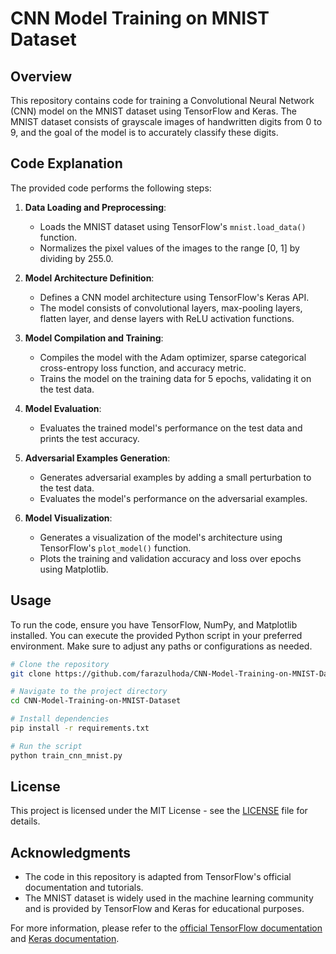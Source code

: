 # CNN Model Training on MNIST Dataset

## Overview

This repository contains code for training a Convolutional Neural Network (CNN) model on the MNIST dataset using TensorFlow and Keras. The MNIST dataset consists of grayscale images of handwritten digits from 0 to 9, and the goal of the model is to accurately classify these digits.

## Code Explanation

The provided code performs the following steps:

1. **Data Loading and Preprocessing**:
   - Loads the MNIST dataset using TensorFlow's `mnist.load_data()` function.
   - Normalizes the pixel values of the images to the range [0, 1] by dividing by 255.0.

2. **Model Architecture Definition**:
   - Defines a CNN model architecture using TensorFlow's Keras API.
   - The model consists of convolutional layers, max-pooling layers, flatten layer, and dense layers with ReLU activation functions.

3. **Model Compilation and Training**:
   - Compiles the model with the Adam optimizer, sparse categorical cross-entropy loss function, and accuracy metric.
   - Trains the model on the training data for 5 epochs, validating it on the test data.

4. **Model Evaluation**:
   - Evaluates the trained model's performance on the test data and prints the test accuracy.

5. **Adversarial Examples Generation**:
   - Generates adversarial examples by adding a small perturbation to the test data.
   - Evaluates the model's performance on the adversarial examples.

6. **Model Visualization**:
   - Generates a visualization of the model's architecture using TensorFlow's `plot_model()` function.
   - Plots the training and validation accuracy and loss over epochs using Matplotlib.

## Usage

To run the code, ensure you have TensorFlow, NumPy, and Matplotlib installed. You can execute the provided Python script in your preferred environment. Make sure to adjust any paths or configurations as needed.

```bash
# Clone the repository
git clone https://github.com/farazulhoda/CNN-Model-Training-on-MNIST-Dataset.git

# Navigate to the project directory
cd CNN-Model-Training-on-MNIST-Dataset

# Install dependencies
pip install -r requirements.txt

# Run the script
python train_cnn_mnist.py
```

## License

This project is licensed under the MIT License - see the [LICENSE](LICENSE) file for details.

## Acknowledgments

- The code in this repository is adapted from TensorFlow's official documentation and tutorials.
- The MNIST dataset is widely used in the machine learning community and is provided by TensorFlow and Keras for educational purposes.

For more information, please refer to the [official TensorFlow documentation](https://www.tensorflow.org/) and [Keras documentation](https://keras.io/).